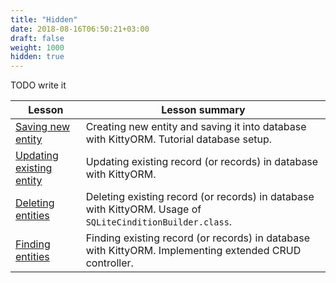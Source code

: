```yaml
---
title: "Hidden"
date: 2018-08-16T06:50:21+03:00
draft: false
weight: 1000
hidden: true
---
```


TODO write it

 Lesson | Lesson summary
 ---|---
 [Saving new entity](save/) | Creating new entity and saving it into database with KittyORM. Tutorial database setup.
 [Updating existing entity](update/) | Updating existing record (or records) in database with KittyORM.
 [Deleting entities](delete/) | Deleting existing record (or records) in database with KittyORM. Usage of `SQLiteCinditionBuilder.class`.
 [Finding entities](find/) | Finding existing record (or records) in database with KittyORM. Implementing extended CRUD controller.

